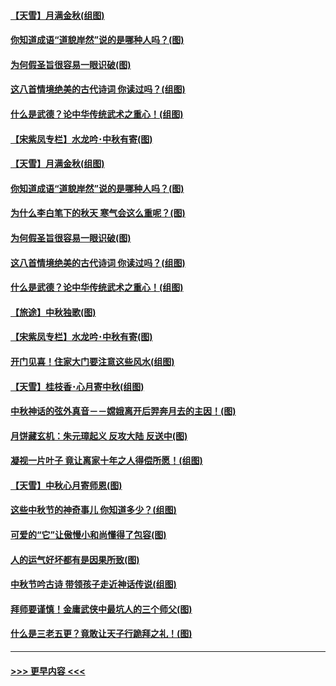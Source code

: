 #### [【天雪】月满金秋(组图)](../pages/p7/907385.md?t=09150611) 
#### [你知道成语“道貌岸然”说的是哪种人吗？(图)](../pages/p7/907226.md?t=09150611) 
#### [为何假圣旨很容易一眼识破(图)](../pages/p7/906472.md?t=09150611) 
#### [这八首情境绝美的古代诗词 你读过吗？(组图)](../pages/p7/904852.md?t=09150611) 
#### [什么是武德？论中华传统武术之重心！(组图)](../pages/p7/906297.md?t=09150611) 
#### [【宋紫凤专栏】水龙吟･中秋有寄(图)](../pages/p7/907242.md?t=09150611) 
#### [【天雪】月满金秋(组图)](../pages/p7/907385.md?t=09150611) 
#### [你知道成语“道貌岸然”说的是哪种人吗？(图)](../pages/p7/907226.md?t=09150611) 
#### [为什么李白笔下的秋天 寒气会这么重呢？(图)](../pages/p7/905581.md?t=09150611) 
#### [为何假圣旨很容易一眼识破(图)](../pages/p7/906472.md?t=09150611) 
#### [这八首情境绝美的古代诗词 你读过吗？(组图)](../pages/p7/904852.md?t=09150611) 
#### [什么是武德？论中华传统武术之重心！(组图)](../pages/p7/906297.md?t=09150611) 
#### [【旅途】中秋独歌(图)](../pages/p7/907261.md?t=09150611) 
#### [【宋紫凤专栏】水龙吟･中秋有寄(图)](../pages/p7/907242.md?t=09150611) 
#### [开门见喜！住家大门要注意这些风水(组图)](../pages/p7/887510.md?t=09150611) 
#### [【天雪】桂枝香･心月寄中秋(组图)](../pages/p7/907083.md?t=09150611) 
#### [中秋神话的弦外真音－－嫦娥离开后羿奔月去的主因！(图)](../pages/p7/906786.md?t=09150611) 
#### [月饼藏玄机：朱元璋起义 反攻大陆 反送中(图)](../pages/p7/906910.md?t=09150611) 
#### [凝视一片叶子 竟让离家十年之人得偿所愿！(组图)](../pages/p7/906191.md?t=09150611) 
#### [【天雪】中秋心月寄师恩(图)](../pages/p7/907075.md?t=09150611) 
#### [这些中秋节的神奇事儿 你知道多少？(组图)](../pages/p7/906789.md?t=09150611) 
#### [可爱的“它”让傲慢小和尚懂得了包容(图)](../pages/p7/906973.md?t=09150611) 
#### [人的运气好坏都有是因果所致(图)](../pages/p7/906555.md?t=09150611) 
#### [中秋节吟古诗 带领孩子走近神话传说(组图)](../pages/p7/906776.md?t=09150611) 
#### [拜师要谨慎！金庸武侠中最坑人的三个师父(图)](../pages/p7/892847.md?t=09150611) 
#### [什么是三老五更？竟敢让天子行跪拜之礼！(图)](../pages/p7/906907.md?t=09150611) 

----
#### [ >>> 更早内容 <<< ](../indexes/p7-earlier.md)
